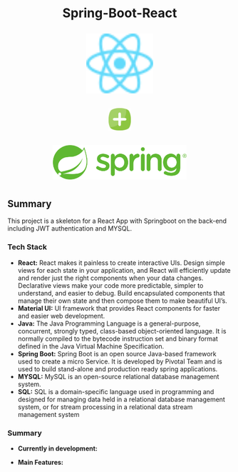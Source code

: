 <div align="center">
    <h1> Spring-Boot-React</h1>
    <div>
        <img alt="React" src="./react.svg" width="150px" style="margin-top: 10px"/>
    </div>
    <div>
         <img alt="plust" src="./plus.svg" width="50px" style="margin: 30px 50px"/>
    </div>
    <div>
            <img alt="Spring" src="./spring.png" width="300px" style="margin-bottom: 10px" />
    </div>

</div>

## Summary
This project is a skeleton for a React App with Springboot on the back-end including JWT authentication and MYSQL.

### Tech Stack
* **React:** React makes it painless to create interactive UIs. Design simple views for each state in your application, and React will efficiently update and render just the right components when your data changes. Declarative views make your code more predictable, simpler to understand, and easier to debug. Build encapsulated components that manage their own state and then compose them to make beautiful UI’s.
* **Material UI:** UI framework that provides React components for faster and easier web development.
* **Java:** The Java Programming Language is a general-purpose, concurrent, strongly typed, class-based object-oriented language. It is normally compiled to the bytecode instruction set and binary format defined in the Java Virtual Machine Specification.
* **Spring Boot:** Spring Boot is an open source Java-based framework used to create a micro Service. It is developed by Pivotal Team and is used to build stand-alone and production ready spring applications.
* **MYSQL:** MySQL is an open-source relational database management system.
* **SQL:** SQL is a domain-specific language used in programming and designed for managing data held in a relational database management system, or for stream processing in a relational data stream management system

### Summary
* **Currently in development:**

* **Main Features:**
